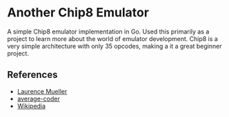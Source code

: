 # Another Chip8 Emulator

A simple Chip8 emulator implementation in Go. Used this primarily as a project to learn
more about the world of emulator development. Chip8 is a very simple architecture with
only 35 opcodes, making a it a great beginner project.

## References
* [Laurence Mueller](http://www.multigesture.net/articles/how-to-write-an-emulator-chip-8-interpreter/)
* [average-coder](https://medium.com/average-coder/exploring-emulation-in-go-chip-8-636f99683f2a)
* [Wikipedia](https://en.wikipedia.org/wiki/CHIP-8#Opcode_table)
